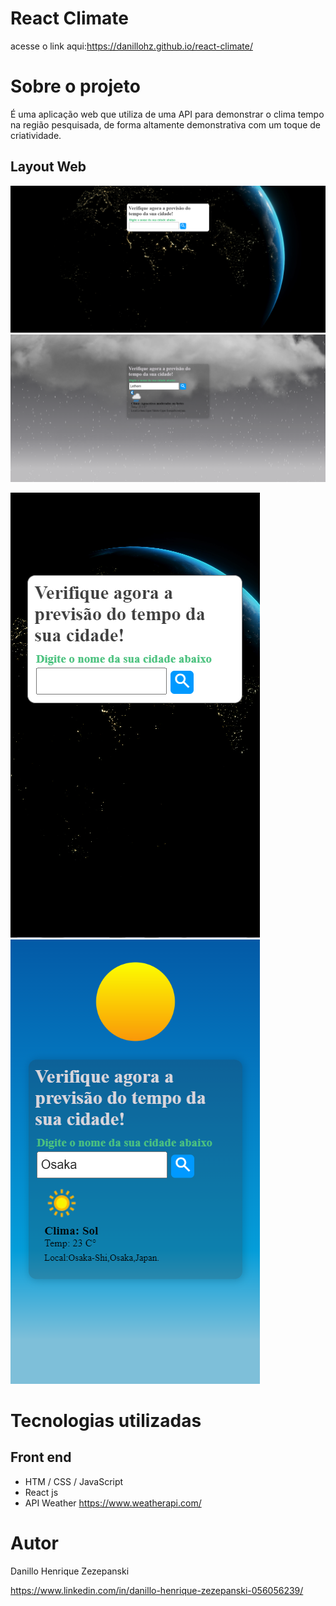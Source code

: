 # React Climate
acesse o link aqui:https://danillohz.github.io/react-climate/

# Sobre o projeto
É uma aplicação web que utiliza de uma API para demonstrar o clima tempo na região pesquisada, de forma altamente demonstrativa com um toque de criatividade.

## Layout Web

![Web 1](https://github.com/Danillohz/Assets/blob/main/Imagens/Weather-App/Weather-App-Img1-PCWeb.PNG)
![Web 2](https://github.com/Danillohz/Assets/blob/main/Imagens/Weather-App/Weather-App-Img2-PCWeb.PNG)

![Mobile 1](https://github.com/Danillohz/Assets/blob/main/Imagens/Weather-App/Weather-App-Img1-MobileWeb.PNG) 
![Web 4](https://github.com/Danillohz/Assets/blob/main/Imagens/Weather-App/Weather-App-Img2-MobileWeb.PNG)

# Tecnologias utilizadas
## Front end
- HTM / CSS / JavaScript 
- React js
- API Weather https://www.weatherapi.com/

# Autor

Danillo Henrique Zezepanski

https://www.linkedin.com/in/danillo-henrique-zezepanski-056056239/



